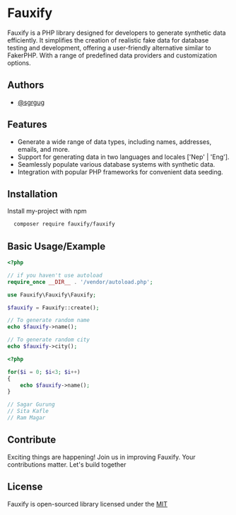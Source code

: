 
# Fauxify

Fauxify is a PHP library designed for developers to generate synthetic data efficiently. It simplifies the creation of realistic fake data for database testing and development, offering a user-friendly alternative similar to FakerPHP. With a range of predefined data providers and customization options.


## Authors

- [@sgrgug](https://www.github.com/sgrgug)


## Features

- Generate a wide range of data types, including names, addresses, emails, and more.
- Support for generating data in two languages and locales ['Nep' | 'Eng'].
- Seamlessly populate various database systems with synthetic data.
- Integration with popular PHP frameworks for convenient data seeding.


## Installation

Install my-project with npm

```bash
  composer require fauxify/fauxify
```
    
## Basic Usage/Example

```php
<?php

// if you haven't use autoload
require_once __DIR__ . '/vendor/autoload.php';

use Fauxify\Fauxify\Fauxify;

$fauxify = Fauxify::create();

// To generate random name
echo $fauxify->name();

// To generate random city
echo $fauxify->city();
```

```php
<?php

for($i = 0; $i<3; $i++)
{
    echo $fauxify->name();
}

// Sagar Gurung
// Sita Kafle
// Ram Magar

```

## Contribute
Exciting things are happening! Join us in improving Fauxify. Your contributions matter. Let's build together
## License
Fauxify is open-sourced library licensed under the [MIT](https://github.com/sgrgug/fauxify/blob/master/LICENSE) 